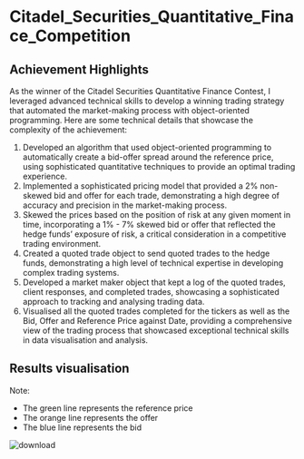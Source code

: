 # Citadel_Securities_Quantitative_Finace_Competition



## Achievement Highlights
As the winner of the Citadel Securities Quantitative Finance Contest, I leveraged advanced technical skills to develop a winning trading strategy that automated the market-making process with object-oriented programming. Here are some technical details that showcase the complexity of the achievement:

1. Developed an algorithm that used object-oriented programming to automatically create a bid-offer spread around the reference price, using sophisticated quantitative techniques to provide an optimal trading experience.
2. Implemented a sophisticated pricing model that provided a 2% non-skewed bid and offer for each trade, demonstrating a high degree of accuracy and precision in the market-making process.
3. Skewed the prices based on the position of risk at any given moment in time, incorporating a 1% - 7% skewed bid or offer that reflected the hedge funds’ exposure of risk, a critical consideration in a competitive trading environment.
4. Created a quoted trade object to send quoted trades to the hedge funds, demonstrating a high level of technical expertise in developing complex trading systems.
5. Developed a market maker object that kept a log of the quoted trades, client responses, and completed trades, showcasing a sophisticated approach to tracking and analysing trading data.
6. Visualised all the quoted trades completed for the tickers as well as the Bid, Offer and Reference Price against Date, providing a comprehensive view of the trading process that showcased exceptional technical skills in data visualisation and analysis.

## Results visualisation
Note: 
- The green line represents the reference price
- The orange line represents the offer
- The blue line represents the bid

![download](https://user-images.githubusercontent.com/82934216/223185239-e5223bd3-cd85-4244-a401-bbbc1bb3f2d4.png)
